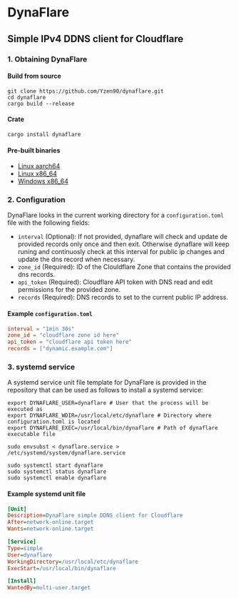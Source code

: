 # DynaFlare
## Simple IPv4 DDNS client for Cloudflare


### 1. Obtaining DynaFlare

#### Build from source
```shell
git clone https://github.com/Yzen90/dynaflare.git
cd dynaflare
cargo build --release
```

#### Crate
```shell
cargo install dynaflare
```

#### Pre-built binaries
- [Linux aarch64](https://github.com/Yzen90/dynaflare/releases/download/v1.0.0/dynaflare-v1.0.0-aarch64-linux.zip)
- [Linux x86_64](https://github.com/Yzen90/dynaflare/releases/download/v1.0.0/dynaflare-v1.0.0-x86_64-linux.zip)
- [Windows x86_64](https://github.com/Yzen90/dynaflare/releases/download/v1.0.0/dynaflare-v1.0.0-x86_64-windows.zip)


### 2. Configuration

DynaFlare looks in the current working directory for a `configuration.toml` file with the following fields:

- `interval` (Optional): If not provided, dynaflare will check and update de provided records only once and then exit. Otherwise dynaflare will keep runing and continuosly check at this interval for public ip changes and update the dns record when necessary.
- `zone_id` (Required): ID of the Clouldflare Zone that contains the provided dns records.
- `api_token` (Required): Cloudflare API token with DNS read and edit permissions for the provided zone.
- `records` (Required): DNS records to set to the current public IP address.

#### Example `configuration.toml`

```toml
interval = "1min 30s"
zone_id = "cloudflare zone id here"
api_token = "cloudflare api token here"
records = ["dynamic.example.com"]
```

### 3. systemd service

A systemd service unit file template for DynaFlare is provided in the repository that can be used as follows to install a systemd service:

```shell
export DYNAFLARE_USER=dynaflare # User that the process will be executed as
export DYNAFLARE_WDIR=/usr/local/etc/dynaflare # Directory where configuration.toml is located
export DYNAFLARE_EXEC=/usr/local/bin/dynaflare # Path of dynaflare executable file

sudo envsubst < dynaflare.service > /etc/systemd/system/dynaflare.service

sudo systemctl start dynaflare
sudo systemctl status dynaflare
sudo systemctl enable dynaflare
```

#### Example systemd unit file
```ini
[Unit]
Description=DynaFlare simple DDNS client for Cloudflare
After=network-online.target
Wants=network-online.target

[Service]
Type=simple
User=dynaflare
WorkingDirectory=/usr/local/etc/dynaflare
ExecStart=/usr/local/bin/dynaflare

[Install]
WantedBy=multi-user.target
```